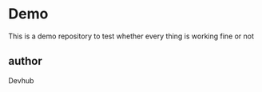 # Demo
This is a demo repository to test whether every thing is working fine or not

## author 
Devhub